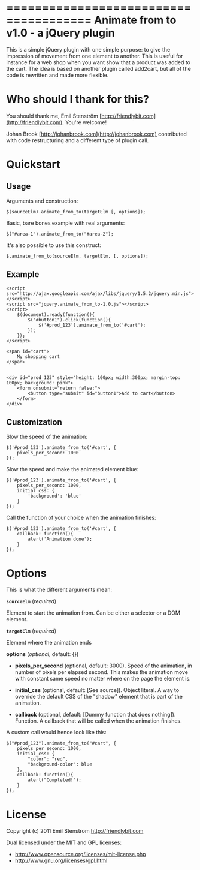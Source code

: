======================================
Animate from to v1.0 - a jQuery plugin
======================================

This is a simple jQuery plugin with one simple purpose: to give the impression
of movement from one element to another. This is useful for instance for
a web shop when you want show that a product was added to the cart. The
idea is based on another plugin called add2cart, but all of the code is
rewritten and made more flexible.

Who should I thank for this?
============================

You should thank me, Emil Stenström [http://friendlybit.com](http://friendlybit.com). You're welcome!

Johan Brook [http://johanbrook.com](http://johanbrook.com) contributed with code restructuring and a different type of plugin call.

Quickstart
==========

Usage
------

Arguments and construction:

	$(sourceElm).animate_from_to(targetElm [, options]);

Basic, bare bones example with real arguments:

	$("#area-1").animate_from_to("#area-2");

It's also possible to use this construct:

	$.animate_from_to(sourceElm, targetElm, [, options]);


Example
-------

    <script src="http://ajax.googleapis.com/ajax/libs/jquery/1.5.2/jquery.min.js"></script>
    <script src="jquery.animate_from_to-1.0.js"></script>
    <script>
        $(document).ready(function(){
            $("#button1").click(function(){
                $('#prod_123').animate_from_to('#cart');
            });
        });
    </script>

    <span id="cart">
        My shopping cart
    </span>


    <div id="prod_123" style="height: 100px; width:300px; margin-top: 100px; background: pink">
        <form onsubmit="return false;">
            <button type="submit" id="button1">Add to cart</button>
        </form>
    </div>


Customization
------------

Slow the speed of the animation:

    $('#prod_123').animate_from_to('#cart', {
        pixels_per_second: 1000
    });

Slow the speed and make the animated element blue:

    $('#prod_123').animate_from_to('#cart', {
        pixels_per_second: 1000,
        initial_css: {
            'background': 'blue'
        }
    });

Call the function of your choice when the animation finishes:

    $('#prod_123').animate_from_to('#cart', {
        callback: function(){
			alert('Animation done');
		}
    });

Options
=======

This is what the different arguments mean:

**`sourceElm`** (*required*)

Element to start the animation from. Can be either a selector or a DOM element.

**`targetElm`** (*required*)

Element where the animation ends

**options** (*optional*, default: {})

- **pixels_per_second** (optional, default: 3000).
Speed of the animation, in number of pixels per elapsed second. This makes the
animation move with constant same speed no matter where on the page the
element is.

- **initial_css** (optional, default: [See source]).
Object literal. A way to override the default CSS of the "shadow" element that is part of the
animation.

- **callback** (optional, default: [Dummy function that does nothing]).
Function. A callback that will be called when the animation finishes.


A custom call would hence look like this:

    $("#prod_123").animate_from_to("#cart", {
        pixels_per_second: 1000,
        initial_css: {
            "color": "red",
            "background-color": blue
        },
        callback: function(){
            alert("Completed!");
        }
    });


License
=======

Copyright (c) 2011 Emil Stenstrom <http://friendlybit.com>

Dual licensed under the MIT and GPL licenses:

* http://www.opensource.org/licenses/mit-license.php
* http://www.gnu.org/licenses/gpl.html